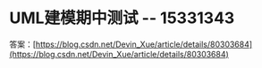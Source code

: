 # UML建模期中测试 -- 15331343

答案：[https://blog.csdn.net/Devin_Xue/article/details/80303684](https://blog.csdn.net/Devin_Xue/article/details/80303684)